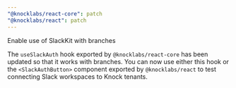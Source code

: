 ```yaml
---
"@knocklabs/react-core": patch
"@knocklabs/react": patch
---
```


Enable use of SlackKit with branches

The `useSlackAuth` hook exported by `@knocklabs/react-core` has been updated so
that it works with branches. You can now use either this hook or the
`<SlackAuthButton>` component exported by `@knocklabs/react` to test connecting
Slack workspaces to Knock tenants.
